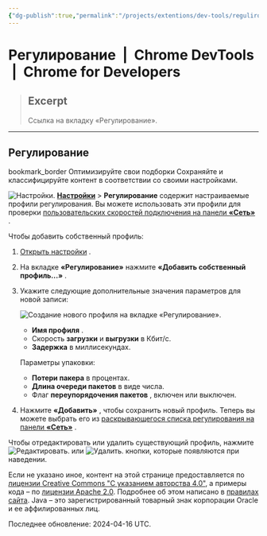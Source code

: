 ```yaml
---
{"dg-publish":true,"permalink":"/projects/extentions/dev-tools/regulirovanie-chrome-dev-tools-chrome-for-developers/"}
---
```



# Регулирование  |  Chrome DevTools  |  Chrome for Developers

> ## Excerpt
> Ссылка на вкладку «Регулирование».

---
## Регулирование

bookmark\_border Оптимизируйте свои подборки Сохраняйте и классифицируйте контент в соответствии со своими настройками.

![Настройки.](https://developer.chrome.com/static/docs/devtools/settings/throttling/image/settings-02e5a7fffbc4f.svg?hl=ru) [**Настройки**](https://developer.chrome.com/docs/devtools/settings?hl=ru#open) > **Регулирование** содержит настраиваемые профили регулирования. Вы можете использовать эти профили для проверки [пользовательских скоростей подключения на панели **«Сеть»**](https://developer.chrome.com/docs/devtools/network/reference?hl=ru#throttling-profile) .

Чтобы добавить собственный профиль:

1.  [Открыть настройки](https://developer.chrome.com/docs/devtools/settings?hl=ru#open) .
2.  На вкладке **«Регулирование»** нажмите **«Добавить собственный профиль...»** .
3.  Укажите следующие дополнительные значения параметров для новой записи:
    
    ![Создание нового профиля на вкладке «Регулирование».](https://developer.chrome.com/static/docs/devtools/settings/throttling/image/custom-profile.png?hl=ru)
    
    -   **Имя профиля** .
    -   Скорость **загрузки** и **выгрузки** в Кбит/с.
    -   **Задержка** в миллисекундах.
    
    Параметры упаковки:
    
    -   **Потери пакера** в процентах.
    -   **Длина очереди пакетов** в виде числа.
    -   Флаг **переупорядочения пакетов** , включен или выключен.
4.  Нажмите **«Добавить»** , чтобы сохранить новый профиль. Теперь вы можете выбрать его из [раскрывающегося списка регулирования на панели **«Сеть»**](https://developer.chrome.com/docs/devtools/network/reference?hl=ru#throttling-profile) .
    

Чтобы отредактировать или удалить существующий профиль, нажмите ![Редактировать.](https://developer.chrome.com/static/docs/devtools/settings/throttling/image/edit-e0621e082d5a6.svg?hl=ru) или ![Удалить.](https://developer.chrome.com/static/docs/devtools/settings/throttling/image/delete-79366e584d71.svg?hl=ru) кнопки, которые появляются при наведении.

Если не указано иное, контент на этой странице предоставляется по [лицензии Creative Commons "С указанием авторства 4.0"](https://creativecommons.org/licenses/by/4.0/), а примеры кода – по [лицензии Apache 2.0](https://www.apache.org/licenses/LICENSE-2.0). Подробнее об этом написано в [правилах сайта](https://developers.google.com/site-policies?hl=ru). Java – это зарегистрированный товарный знак корпорации Oracle и ее аффилированных лиц.

Последнее обновление: 2024-04-16 UTC.
